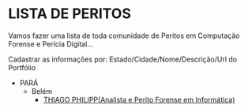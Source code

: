 # LISTA DE PERITOS

Vamos fazer uma lista de toda comunidade de Peritos em Computação Forense e Perícia Digital...

Cadastrar as informações por: Estado/Cidade/Nome/Descrição/Url do Portfólio

* PARÁ
   * Belém
      * [THIAGO PHILIPP(Analista e Perito Forense em Informática)](http://thiagohilipp.com.br)
